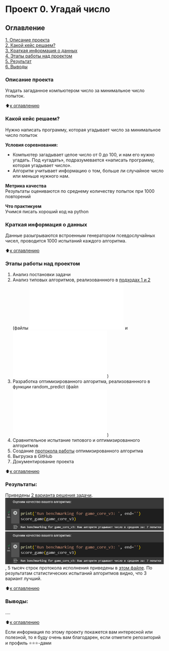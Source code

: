 # Проект 0. Угадай число

## Оглавление  
[1. Описание проекта](#описание-проекта)  
[2. Какой кейс решаем?](#какой-кейс-решаем)  
[3. Краткая информация о данных](#краткая-информация-о-данных)  
[4. Этапы работы над проектом](#этапы-работы-над-проектом)  
[5. Результат](#результаты)    
[6. Выводы](#выводы) 

### Описание проекта    
Угадать загаданное компьютером число за минимальное число попыток.

:arrow_up:[к оглавлению](#оглавление)


### Какой кейс решаем?    
Нужно написать программу, которая угадывает число за минимальное число попыток

**Условия соревнования:**  
- Компьютер загадывает целое число от 0 до 100, и нам его нужно угадать. Под «угадать», подразумевается «написать программу, которая угадывает число».
- Алгоритм учитывает информацию о том, больше ли случайное число или меньше нужного нам.

**Метрика качества**     
Результаты оцениваются по среднему количеству попыток при 1000 повторений

**Что практикуем**     
Учимся писать хороший код на python


### Краткая информация о данных
Данные разыгрываются встроенным генератором псевдослучайных чисел, проводится 1000 испытаний каждого алгоритма.
  
:arrow_up:[к оглавлению](#оглавление)


### Этапы работы над проектом  
1. Анализ постановки задачи
2. Анализ типовых алгоритмов, реализованнного в [подходах 1 и 2](https://colab.research.google.com/drive/1TTiFm2_BiDRyk7h9ImEMyUv2mmVQ719n?usp=sharing) (файлы ![game.ру](./game.py) и ![game_v2.ру](./game_v2.py))
3. Разработка оптимизированного алгоритма, реализованнного в функции random_predict (файл ![game_v3.ру](./game_v3.py))
4. Сравнительное испытание типового и оптимизированного алгоритмов
5. Создание [протокола работы](https://drive.google.com/file/d/1QANpNdvDrkJx5JgQO3bK76kJKhisJVSg/view?usp=drive_link) оптимизированного алгоритма 
6. Выгрузка в GitHub
7. Документирование проекта
  
:arrow_up:[к оглавлению](#оглавление)


### Результаты:  
Приведены [2 варианта решения задачи](https://colab.research.google.com/drive/1TTiFm2_BiDRyk7h9ImEMyUv2mmVQ719n?usp=sharing). 
![Типовой алгоритм](./Оптимизированный%20алгоритм.png)
![Оптимизированный алгоритм](./Оптимизированный%20алгоритм.png), 5 тысяч строк протокола исполнения приведены в [этом файле](https://drive.google.com/file/d/1QANpNdvDrkJx5JgQO3bK76kJKhisJVSg/view?usp=drive_link). 
 По результатам статистических испытаний алгоритмов видно, что 3 вариант лучший.

:arrow_up:[к оглавлению](#оглавление)


### Выводы:  
....

:arrow_up:[к оглавлению](#оглавление)


Если информация по этому проекту покажется вам интересной или полезной, то я буду очень вам благодарен, если отметите репозиторий и профиль ⭐️⭐️⭐️-дами